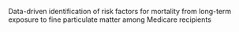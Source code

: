 Data-driven identification of risk factors for mortality from long-term exposure to fine particulate matter among Medicare recipients
